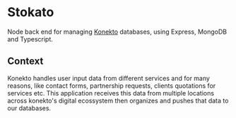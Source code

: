 # Stokato
Node back end for managing [Konekto](https://www.konekto.me/) databases, using Express, MongoDB and Typescript.

## Context
Konekto handles user input data from different services and for many reasons, like contact forms, partnership requests, clients quotations for services etc. This application receives this data from multiple locations across konekto's digital ecossystem then organizes and pushes that data to our databases.
